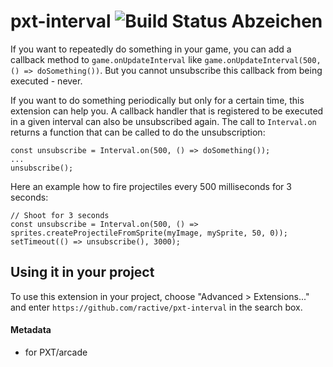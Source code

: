 
# pxt-interval ![Build Status Abzeichen](https://github.com/ractive/pxt-interval/workflows/MakeCode/badge.svg)

If you want to repeatedly do something in your game, you can add a callback method to `game.onUpdateInterval` like
`game.onUpdateInterval(500, () => doSomething())`. But you cannot unsubscribe this callback from being executed - never.

If you want to do something periodically but only for a certain time, this extension can help you. A callback handler
that is registered to be executed in a given interval can also be unsubscribed again. The call to `Interval.on` returns
a function that can be called to do the unsubscription:

```
const unsubscribe = Interval.on(500, () => doSomething());
...
unsubscribe();
```

Here an example how to fire projectiles every 500 milliseconds for 3 seconds:
```
// Shoot for 3 seconds
const unsubscribe = Interval.on(500, () => sprites.createProjectileFromSprite(myImage, mySprite, 50, 0));
setTimeout(() => unsubscribe(), 3000);
```

## Using it in your project

To use this extension in your project, choose "Advanced > Extensions..." and enter `https://github.com/ractive/pxt-interval` in the search box.

#### Metadata

* for PXT/arcade
<script src="https://makecode.com/gh-pages-embed.js"></script><script>makeCodeRender("{{ site.makecode.home_url }}", "{{ site.github.owner_name }}/{{ site.github.repository_name }}");</script>
